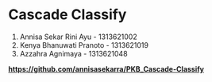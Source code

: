 # Cascade Classify

1. Annisa Sekar Rini Ayu - 1313621002
2. Kenya Bhanuwati Pranoto - 1313621019
3. Azzahra Agnimaya - 1313621048

**https://github.com/annisasekarra/PKB_Cascade-Classify**